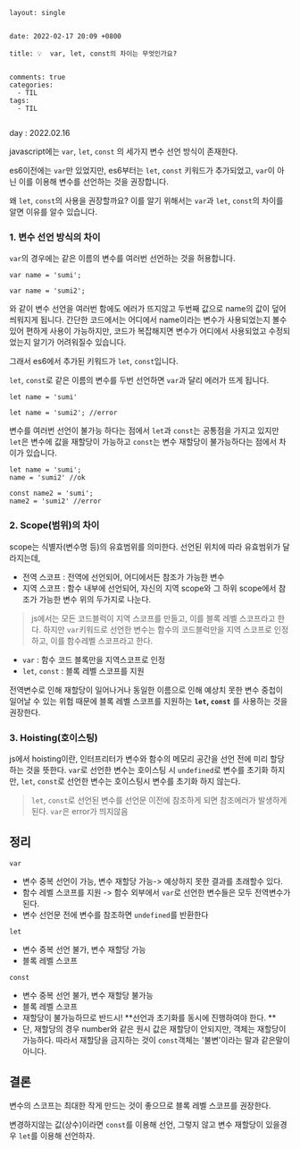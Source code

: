 ```
layout: single


date: 2022-02-17 20:09 +0800

title: 💡  var, let, const의 차이는 무엇인가요?

  
comments: true
categories: 
  - TIL
tags: 
  - TIL
  

```

day : 2022.02.16


javascript에는 `var`, `let`, `const` 의 세가지 변수 선언 방식이 존재한다. 

es6이전에는 `var`만 있었지만, es6부터는 `let`, `const` 키워드가 추가되었고, `var`이 아닌 이를 이용해 변수를 선언하는 것을 권장합니다. 


 왜 `let`, `const`의 사용을 권장할까요?
이를 알기 위해서는 `var`과 `let`, `const`의 차이를 알면 이유를 알수 있습니다. 

### 1. 변수 선언 방식의 차이

`var`의 경우에는 같은 이름의 변수를 여러번 선언하는 것을 허용합니다. 
```
var name = 'sumi';

var name = 'sumi2';
```
와 같이 변수 선언을 여러번 함에도 에러가 뜨지않고 두번째 값으로 name의 값이 덮어씌워지게 됩니다. 
간단한 코드에서는 어디에서 name이라는 변수가 사용되었는지 볼수있어 편하게 사용이 가능하지만, 코드가 복잡해지면 변수가 어디에서 사용되었고 수정되었는지 알기가 어려워질수 있습니다. 

그래서 es6에서 추가된 키워드가 `let`, `const`입니다.

`let`, `const`로 같은 이름의 변수를 두번 선언하면 `var`과 달리 에러가 뜨게 됩니다. 

```
let name = 'sumi'

let name = 'sumi2'; //error
```

변수를 여러번 선언이 불가능 하다는 점에서 `let`과 `const`는 공통점을 가지고 있지만
`let`은 변수에 값을 재할당이 가능하고
`const`는 변수 재할당이 불가능하다는 점에서 차이가 있습니다. 

```
let name = 'sumi';
name = 'sumi2' //ok

const name2 = 'sumi';
name2 = 'sumi2' //error
```

### 2. Scope(범위)의 차이


scope는 식별자(변수명 등)의 유효범위를 의미한다. 
선언된 위치에 따라 유효범위가 달라지는데, 
- 전역 스코프 : 전역에 선언되어, 어디에서든 참조가 가능한 변수
- 지역 스코프 : 함수 내부에 선언되어, 자신의 지역 scope와 그 하위 scope에서 참조가 가능한 변수
위의 두가지로 나눈다. 

> js에서는 모든 코드블럭이 지역 스코프를 만들고, 이를 블록 레벨 스코프라고 한다. 
> 하지만 `var`키워드로 선언한 변수는 함수의 코드블럭만을 지역 스코프로 인정하고, 이를 함수레벨 스코프라고 한다.

- `var` : 함수 코드 블록만을 지역스코프로 인정
- `let`, `const` : 블록 레벨 스코프를 지원

전역변수로 인해 재할당이 일어나거나 동일한 이름으로 인해 예상치 못한 변수 중첩이 일어날 수 있는 위험 때문에 블록 레벨 스코프를 지원하는 **`let`, `const`** 를 사용하는 것을 권장한다. 

### 3. Hoisting(호이스팅)

js에서 hoisting이란, 인터프리터가 변수와 함수의 메모리 공간을 선언 전에 미리 할당하는 것을 뜻한다. 
`var`로 선언한 변수는 호이스팅 시 `undefined`로 변수를 초기화 하지만, 
`let`, `const`로 선언한 변수는 호이스팅시 변수를 초기화 하지 않는다. 

> `let`, `const`로 선언된 변수를 선언문 이전에 참조하게 되면 참조에러가 발생하게 된다. 
> `var`은 error가 띄지않음

## 정리

`var`
- 변수 중복 선언이 가능, 변수 재할당 가능-> 예상하지 못한 결과를 초래할수 있다. 
- 함수 레벨 스코프를 지원 -> 함수 외부에서 `var`로 선언한 변수들은 모두 전역변수가 된다. 
- 변수 선언문 전에 변수를 참조하면 `undefined`를 반환한다 

`let`
- 변수 중복 선언 불가, 변수 재할당 가능
- 블록 레벨 스코프

`const`
- 변수 중복 선언 불가, 변수 재할당 불가능
- 블록 레벨 스코프
- 재할당이 불가능하므로 반드시! **선언과 초기화를 동시에 진행하여야 한다. **
- 단, 재할당의 경우 number와 같은 원시 값은 재할당이 안되지만, 객체는 재할당이 가능하다. 따라서 재할당을 금지하는 것이 `const`객체는 '불변'이라는 말과 같은말이 아니다. 


## 결론
변수의 스코프는 최대한 작게 만드는 것이 좋으므로 블록 레벨 스코프를 권장한다. 

변경하지않는 값(상수)이라면 `const`를 이용해 선언, 그렇지 않고 변수 재할당이 있을경우 `let`를 이용해 선언하자. 